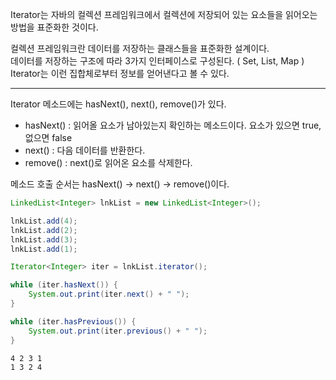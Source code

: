 Iterator는 자바의 컬렉션 프레임워크에서 컬렉션에 저장되어 있는 요소들을 읽어오는 방법을 표준화한 것이다.  

컬렉션 프레임워크란 데이터를 저장하는 클래스들을 표준화한 설계이다.  
데이터를 저장하는 구조에 따라 3가지 인터페이스로 구성된다. ( Set, List, Map )  
Iterator는 이런 집합체로부터 정보를 얻어낸다고 볼 수 있다.  

------

Iterator 메소드에는 hasNext(), next(), remove()가 있다.
  
- hasNext() : 읽어올 요소가 남아있는지 확인하는 메소드이다. 요소가 있으면 true, 없으면 false
- next() : 다음 데이터를 반환한다.
- remove() : next()로 읽어온 요소를 삭제한다.
   
메소드 호출 순서는 hasNext() -> next() -> remove()이다. 

  
```java
LinkedList<Integer> lnkList = new LinkedList<Integer>();

lnkList.add(4);
lnkList.add(2);
lnkList.add(3);
lnkList.add(1);

Iterator<Integer> iter = lnkList.iterator();

while (iter.hasNext()) {
    System.out.print(iter.next() + " ");
}

while (iter.hasPrevious()) {
    System.out.print(iter.previous() + " ");
}
```
```  
4 2 3 1    
1 3 2 4    
```  
